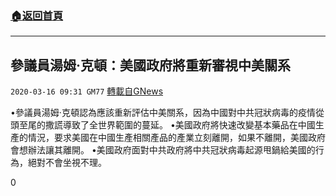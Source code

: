 ###  [:house:返回首頁](https://github.com/ourhimalayas/txt)
---

## 參議員湯姆·克頓：美國政府將重新審視中美關系
`2020-03-16 09:31 GM77` [轉載自GNews](https://gnews.org/zh-hant/142429/)

•參議員湯姆·克頓認為應該重新評估中美關系，因為中國對中共冠狀病毒的疫情從頭至尾的撒謊導致了全世界範圍的蔓延。
•美國政府將快速改變基本藥品在中國生產的情況，要求美國在中國生產相關產品的產業立刻離開，如果不離開，美國政府會想辦法讓其離開。
•美國政府面對中共政府將中共冠狀病毒起源甩鍋給美國的行為，絕對不會坐視不理。

0

